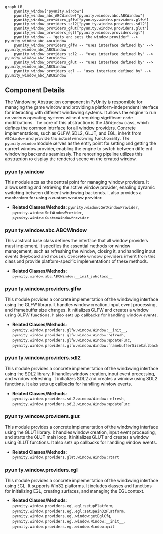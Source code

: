 ```mermaid
graph LR
    pyunity_window["pyunity.window"]
    pyunity_window_abc_ABCWindow["pyunity.window.abc.ABCWindow"]
    pyunity_window_providers_glfw["pyunity.window.providers.glfw"]
    pyunity_window_providers_sdl2["pyunity.window.providers.sdl2"]
    pyunity_window_providers_glut["pyunity.window.providers.glut"]
    pyunity_window_providers_egl["pyunity.window.providers.egl"]
    pyunity_window -- "gets and sets the window provider" --> pyunity_window_abc_ABCWindow
    pyunity_window_providers_glfw -- "uses interface defined by" --> pyunity_window_abc_ABCWindow
    pyunity_window_providers_sdl2 -- "uses interface defined by" --> pyunity_window_abc_ABCWindow
    pyunity_window_providers_glut -- "uses interface defined by" --> pyunity_window_abc_ABCWindow
    pyunity_window_providers_egl -- "uses interface defined by" --> pyunity_window_abc_ABCWindow
```

## Component Details

The Windowing Abstraction component in PyUnity is responsible for managing the game window and providing a platform-independent interface for interacting with different windowing systems. It allows the engine to run on various operating systems without requiring significant code modifications. The core of this abstraction is the `ABCWindow` class, which defines the common interface for all window providers. Concrete implementations, such as GLFW, SDL2, GLUT, and EGL, inherit from `ABCWindow` and provide the actual windowing functionality. The `pyunity.window` module serves as the entry point for setting and getting the current window provider, enabling the engine to switch between different windowing backends seamlessly. The rendering pipeline utilizes this abstraction to display the rendered scene on the created window.

### pyunity.window
This module acts as the central point for managing window providers. It allows setting and retrieving the active window provider, enabling dynamic switching between different windowing backends. It also provides a mechanism for using a custom window provider.
- **Related Classes/Methods**: `pyunity.window:GetWindowProvider`, `pyunity.window:SetWindowProvider`, `pyunity.window:CustomWindowProvider`

### pyunity.window.abc.ABCWindow
This abstract base class defines the interface that all window providers must implement. It specifies the essential methods for window management, such as refreshing the window, closing it, and handling input events (keyboard and mouse). Concrete window providers inherit from this class and provide platform-specific implementations of these methods.
- **Related Classes/Methods**: `pyunity.window.abc.ABCWindow:__init_subclass__`

### pyunity.window.providers.glfw
This module provides a concrete implementation of the windowing interface using the GLFW library. It handles window creation, input event processing, and framebuffer size changes. It initializes GLFW and creates a window using GLFW functions. It also sets up callbacks for handling window events.
- **Related Classes/Methods**: `pyunity.window.providers.glfw.window.Window:__init__`, `pyunity.window.providers.glfw.window.Window:refresh`, `pyunity.window.providers.glfw.window.Window:updateFunc`, `pyunity.window.providers.glfw.window.Window:framebufferSizeCallback`

### pyunity.window.providers.sdl2
This module provides a concrete implementation of the windowing interface using the SDL2 library. It handles window creation, input event processing, and window refreshing. It initializes SDL2 and creates a window using SDL2 functions. It also sets up callbacks for handling window events.
- **Related Classes/Methods**: `pyunity.window.providers.sdl2.window.Window:refresh`, `pyunity.window.providers.sdl2.window.Window:updateFunc`

### pyunity.window.providers.glut
This module provides a concrete implementation of the windowing interface using the GLUT library. It handles window creation, input event processing, and starts the GLUT main loop. It initializes GLUT and creates a window using GLUT functions. It also sets up callbacks for handling window events.
- **Related Classes/Methods**: `pyunity.window.providers.glut.window.Window:start`

### pyunity.window.providers.egl
This module provides a concrete implementation of the windowing interface using EGL. It supports Win32 platforms. It includes classes and functions for initializing EGL, creating surfaces, and managing the EGL context.
- **Related Classes/Methods**: `pyunity.window.providers.egl.egl:setupPlatform`, `pyunity.window.providers.egl.egl:setupWin32Platform`, `pyunity.window.providers.egl.window:getEglCfg`, `pyunity.window.providers.egl.window.Window:__init__`, `pyunity.window.providers.egl.window.Window:quit`
